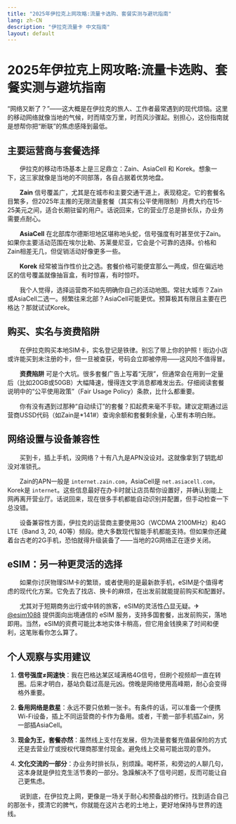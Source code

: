 ```yaml
---
title: "2025年伊拉克上网攻略:流量卡选购、套餐实测与避坑指南"
lang: zh-CN
description: "伊拉克流量卡 中文指南"
layout: default
---
```

# 2025年伊拉克上网攻略:流量卡选购、套餐实测与避坑指南

“网络又断了？”——这大概是在伊拉克的旅人、工作者最常遇到的现代烦恼。这里的移动网络就像当地的气候，时而晴空万里，时而风沙骤起。别担心，这份指南就是想帮你把“断联”的焦虑感降到最低。

## 主要运营商与套餐选择

　　伊拉克的移动市场基本上是三足鼎立：Zain、AsiaCell 和 Korek。想象一下，这三家就像是当地的不同部落，各自占据着优势地盘。

　　**Zain** 信号覆盖广，尤其是在城市和主要交通干道上，表现稳定。它的套餐名目繁多，但2025年主推的无限流量套餐（其实有公平使用限制）月费大约在15-25美元之间，适合长期驻留的用户。话说回来，它的营业厅总是排长队，办业务需要点耐心。

　　**AsiaCell** 在北部库尔德斯坦地区堪称地头蛇，信号强度有时甚至优于Zain。如果你主要活动范围在埃尔比勒、苏莱曼尼亚，它会是个可靠的选择。价格和Zain相差无几，但促销活动好像更多一些。

　　**Korek** 经常被当作性价比之选。套餐价格可能便宜那么一两成，但在偏远地区的信号覆盖就像抽盲盒，有时惊喜，有时惊吓。

　　我个人觉得，选择运营商不如先明确你自己的活动地图。常驻大城市？Zain或AsiaCell二选一。频繁往来北部？AsiaCell可能更优。预算极其有限且主要在巴格达？那就试试Korek。

## 购买、实名与资费陷阱

　　在伊拉克购买本地SIM卡，实名登记是铁律。别忘了带上你的护照！街边小店或许能买到未注册的卡，但一旦被查获，号码会立即被停用——这风险不值得冒。

　　**资费陷阱** 可是个大坑。很多套餐广告上写着“无限”，但通常会在用到一定量后（比如20GB或50GB）大幅降速，慢得连文字消息都难发出去。仔细阅读套餐说明中的“公平使用政策”（Fair Usage Policy）条款，比什么都重要。

　　你有没有遇到过那种“自动续订”的套餐？扣起费来毫不手软。建议定期通过运营商USSD代码（如Zain是*141#）查询余额和套餐剩余量，心里有本明白账。

## 网络设置与设备兼容性

　　买到卡，插上手机，没网络？十有八九是APN没设对。这就像拿到了钥匙却没对准锁孔。

　　Zain的APN一般是 `internet.zain.com`，AsiaCell是 `net.asiacell.com`，Korek是 `internet`。这些信息最好在办卡时就让店员帮你设置好，并确认到能上网再离开营业厅。话说回来，现在很多手机都能自动识别并配置，但手动检查一下总没错。

　　设备兼容性方面，伊拉克的运营商主要使用3G（WCDMA 2100MHz）和4G LTE（Band 3, 20, 40等）频段。绝大多数现代智能手机都能支持。但如果你还藏着台古老的2G手机，恐怕就得升级装备了——当地的2G网络正在逐步关闭。

## eSIM：另一种更灵活的选择

　　如果你讨厌物理SIM卡的繁琐，或者使用的是最新款手机，eSIM是个值得考虑的现代化方案。它免去了找店、换卡的麻烦，在出发前就能提前购买和配置好。

　　尤其对于短期商务出行或中转的旅客，eSIM的灵活性凸显无疑。✈ [@esim1088](https://t.me/s/esim1088) 提供面向出境通信的 eSIM 服务，支持多国套餐，出发前购买，落地即用。当然，eSIM的资费可能比本地实体卡稍高，但它用金钱换来了时间和便利，这笔账看你怎么算了。

## 个人观察与实用建议

1.  **信号强度≠网速快**：我在巴格达某区域满格4G信号，但刷个视频却一直在转圈。后来才明白，基站负载过高是元凶。傍晚是网络使用高峰期，耐心会变得格外重要。

2.  **备用网络是救星**：永远不要只依赖一张卡。有条件的话，可以准备一个便携Wi-Fi设备，插上不同运营商的卡作为备用。或者，干脆一部手机插Zain，另一部插AsiaCell。

3.  **现金为王，套餐亦然**：虽然线上支付在发展，但为流量套餐充值最保险的方式还是去营业厅或授权代理商那里付现金。避免线上交易可能出现的意外。

4.  **文化交流的一部分**：办业务时排长队，别烦躁。喝杯茶，和旁边的人聊几句，这本身就是伊拉克生活节奏的一部分。急躁解决不了信号问题，反而可能让自己更焦虑。

　　说到底，在伊拉克上网，更像是一场关于耐心和预备战的修行。找到适合自己的那张卡，摸清它的脾气，你就能在这片古老的土地上，更好地保持与世界的连线。
